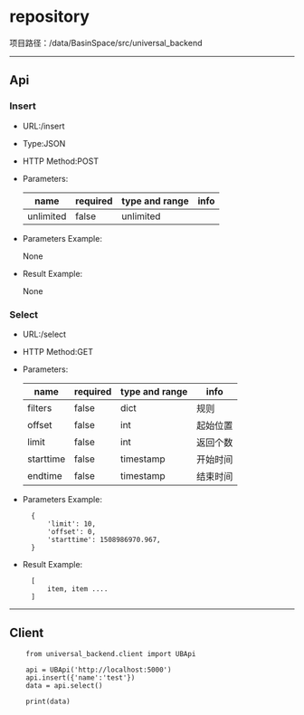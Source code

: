 # repository

项目路径：/data/BasinSpace/src/universal_backend

----------------

## Api

### Insert

- URL:/insert
- Type:JSON
- HTTP Method:POST
- Parameters:

    |name | required | type and range | info |
    | --- | ---- | --- | --- |
    | unlimited | false | unlimited |  |


- Parameters Example:

    None

- Result Example:

    None


### Select

- URL:/select
- HTTP Method:GET
- Parameters:

    |name | required | type and range | info |
    | --- | ---- | --- | --- |
    | filters   | false | dict | 规则 |
    | offset | false | int | 起始位置 |
    | limit | false | int | 返回个数 |
    | starttime | false | timestamp | 开始时间 |
    | endtime | false | timestamp | 结束时间 |

- Parameters Example:

        {
            'limit': 10,
            'offset': 0,
            'starttime': 1508986970.967,
        }


- Result Example:

        [
            item, item ....
        ]
    
------------------------

## Client

        from universal_backend.client import UBApi
    
        api = UBApi('http://localhost:5000')
        api.insert({'name':'test'})
        data = api.select()
    
        print(data)